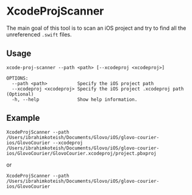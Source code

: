 # XcodeProjScanner

The main goal of this tool is to scan an iOS project and try to find all the unreferenced `.swift` files.

## Usage

`xcode-proj-scanner --path <path> [--xcodeproj <xcodeproj>]`

```
OPTIONS:
  --path <path>           Specify the iOS project path
  --xcodeproj <xcodeproj> Specify the iOS project .xcodeproj path (Optional)
  -h, --help              Show help information.
```

## Example

```
XcodeProjScanner --path /Users/ibrahimkoteish/Documents/Glovo/iOS/glovo-courier-ios/GlovoCourier --xcodeproj /Users/ibrahimkoteish/Documents/Glovo/iOS/glovo-courier-ios/GlovoCourier/GlovoCourier.xcodeproj/project.pbxproj

```

or 

```
XcodeProjScanner --path /Users/ibrahimkoteish/Documents/Glovo/iOS/glovo-courier-ios/GlovoCourier

```
